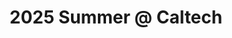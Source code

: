 ---
title: 2025 Summer @ Caltech
published: 2025-01-01
description: Record of this incredible experience.
image: ''
tags: [AI, ChemE, Research]
category: Career
draft: true
---